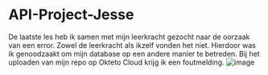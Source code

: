 # API-Project-Jesse

De laatste les heb ik samen met mijn leerkracht gezocht naar de oorzaak van een error. Zowel de leerkracht als ikzelf vonden het niet. Hierdoor was ik genoodzaakt om mijn database op een andere manier te betreden. Bij het uploaden van mijn repo op Okteto Cloud krijg ik een foutmelding. 
![image](https://user-images.githubusercontent.com/81410142/202868255-19a29c9d-0929-4be3-ac50-0ae31fc88979.png)
